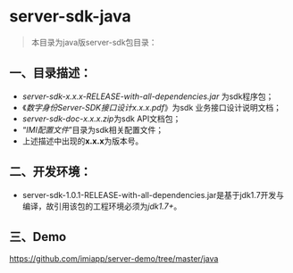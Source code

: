 # server-sdk-java

> 本目录为java版server-sdk包目录：

## 一、目录描述：

- *server-sdk-x.x.x-RELEASE-with-all-dependencies.jar* 为sdk程序包；
- 《*数字身份Server-SDK接口设计x.x.x.pdf*》为sdk 业务接口设计说明文档；
- *server-sdk-doc-x.x.x.zip*为sdk API文档包；
- “*IMI配置文件*”目录为sdk相关配置文件；
- 上述描述中出现的**x.x.x**为版本号。

## 二、开发环境：

- server-sdk-1.0.1-RELEASE-with-all-dependencies.jar是基于jdk1.7开发与编译，故引用该包的工程环境必须为*jdk1.7+*。

## 三、Demo

https://github.com/imiapp/server-demo/tree/master/java
